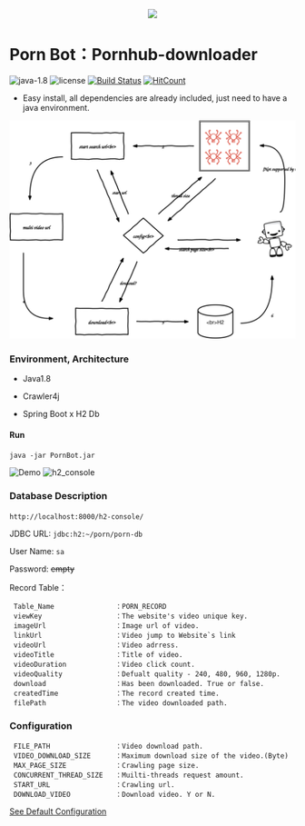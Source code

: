 <p align="center"> 
<img src ="https://raw.githubusercontent.com/tim232385/PornBot/master/image/logo.png" />
</p>

# Porn Bot：Pornhub-downloader
  

![java-1.8](https://img.shields.io/badge/java-1.8-green.svg)
![license](https://img.shields.io/badge/license-MIT-blue.svg)
[![Build Status](https://travis-ci.org/tim232385/PornBot.svg?branch=master)](https://travis-ci.org/tim232385/PornBot)
[![HitCount](http://hits.dwyl.io/tim232385/PornBot.svg)](http://hits.dwyl.io/tim232385/PornBot)

<!-- [![Code Coverage](https://codecov.io/github/tim232385/PornBot/coverage.svg)](https://codecov.io/gh/tim232385/PornBot)-->
<!-- 
[中文文檔](https://github.com/tim232385/PornBot/blob/master/README_ZH.md) -->

<!-- > Disclaimer: This project is intended to study the Java Crawler4j Framework and the Spring Boot H2 database, it cannot be used for commercial or other personal intentions. If used improperly, it will be the individuals bear. -->
* Easy install,  all dependencies are already included, just need to have a java environment.

![porn_flow](pronbot.flow.svg)

### Environment, Architecture
- Java1.8

- Crawler4j

- Spring Boot x H2 Db

#### Run
``java -jar PornBot.jar``

![Demo](https://raw.githubusercontent.com/tim232385/PornBot/master/image/5thread.gif)
![h2_console](https://raw.githubusercontent.com/tim232385/PornBot/master/image/h2_console.gif)
### Database Description
``http://localhost:8000/h2-console/``

JDBC URL: ``jdbc:h2:~/porn/porn-db``  

User Name: ``sa``  

Password: ~~empty~~  
    
Record Table：
```
 Table_Name               ：PORN_RECORD
 viewKey                  ：The website's video unique key.
 imageUrl                 ：Image url of video.
 linkUrl                  ：Video jump to Website`s link
 videoUrl                 ：Video adrress.
 videoTitle               ：Title of video.
 videoDuration            ：Video click count.
 videoQuality             ：Defualt quality - 240, 480, 960, 1280p.
 download                 ：Has been downloaded. True or false.
 createdTime              ：The record created time.
 filePath                 ：The video downloaded path.
```


### Configuration
<!-- | Key | Description | Default | 
|--------------|:-----:|-----:|
| | Video storage location | D:/video |
|  |  | 104857600 |
|  | Page limit | 10000 |
|  | Concurrent Thread | 10 |
|  | StartURL | `https://www.pornhub.com/` |
|  | download | Y | -->

```
 FILE_PATH                ：Video download path.
 VIDEO_DOWNLOAD_SIZE      ：Maximum download size of the video.(Byte)
 MAX_PAGE_SIZE            ：Crawling page size.
 CONCURRENT_THREAD_SIZE   ：Muilti-threads request amount.
 START_URL                ：Crawling url.
 DOWNLOAD_VIDEO           ：Download video. Y or N.
```
[See Default Configuration](https://github.com/tim232385/PornBot/blob/master/config.properties)
